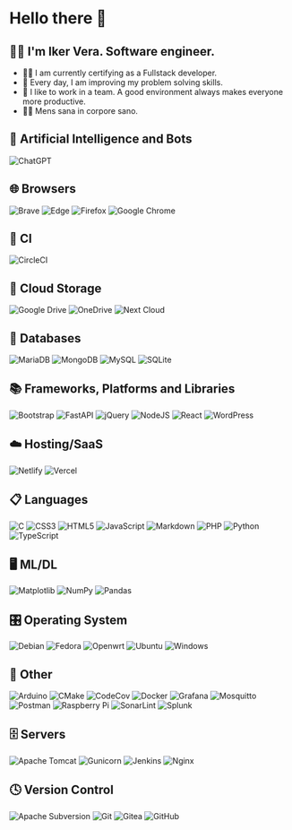 ### <h1>Hello there 👋</h1>

<h2> 👨‍🦰 I'm Iker Vera. Software engineer.</h2>

- 👨‍💻 I am currently certifying as a Fullstack developer.
- 🔭 Every day, I am improving my problem solving skills.
- 👯 I like to work in a team. A good environment always makes everyone more productive.
- 🏃‍♂️ Mens sana in corpore sano. 

## 🤖 Artificial Intelligence and Bots
![ChatGPT](https://img.shields.io/badge/chatGPT-74aa9c?style=plastic&logo=openai&logoColor=white)

## 🌐 Browsers
![Brave](https://img.shields.io/badge/Brave-FB542B?style=plastic&logo=Brave&logoColor=white)
![Edge](https://img.shields.io/badge/Edge-0078D7?style=plastic&logo=Microsoft-edge&logoColor=white)
![Firefox](https://img.shields.io/badge/Firefox-FF7139?style=plastic&logo=Firefox-Browser&logoColor=white)
![Google Chrome](https://img.shields.io/badge/Google%20Chrome-4285F4?style=plastic&logo=GoogleChrome&logoColor=white)

## 🔬 CI
![CircleCI](https://img.shields.io/badge/circle%20ci-%23161616.svg?style=plastic&logo=circleci&logoColor=white)

## 📂 Cloud Storage
![Google Drive](https://img.shields.io/badge/Google%20Drive-4285F4?style=plastic&logo=googledrive&logoColor=white)
![OneDrive](https://img.shields.io/badge/OneDrive-white?style=plastic&logo=Microsoft%20OneDrive&logoColor=0078D4)
![Next Cloud](https://img.shields.io/badge/Next%20Cloud-0B94DE?style=plastic&logo=nextcloud&logoColor=white)

## 💾 Databases
![MariaDB](https://img.shields.io/badge/MariaDB-003545?style=plastic&logo=mariadb&logoColor=white)
![MongoDB](https://img.shields.io/badge/MongoDB-%234ea94b.svg?style=plastic&logo=mongodb&logoColor=white)
![MySQL](https://img.shields.io/badge/mysql-%2300f.svg?style=plastic&logo=mysql&logoColor=white)
![SQLite](https://img.shields.io/badge/sqlite-%2307405e.svg?style=plastic&logo=sqlite&logoColor=white)

## 📚 Frameworks, Platforms and Libraries
![Bootstrap](https://img.shields.io/badge/bootstrap-%238511FA.svg?style=plastic&logo=bootstrap&logoColor=white)
![FastAPI](https://img.shields.io/badge/FastAPI-005571?style=plastic&logo=fastapi)
![jQuery](https://img.shields.io/badge/jquery-%230769AD.svg?style=jquery&logo=jquery&logoColor=white)
![NodeJS](https://img.shields.io/badge/node.js-6DA55F?style=plastic&logo=node.js&logoColor=white)
![React](https://img.shields.io/badge/react-%2320232a.svg?style=plastic&logo=react&logoColor=%2361DAFB)
![WordPress](https://img.shields.io/badge/WordPress-%23117AC9.svg?style=plastic&logo=WordPress&logoColor=white)

## ☁️ Hosting/SaaS
![Netlify](https://img.shields.io/badge/netlify-%23000000.svg?style=plastic&logo=netlify&logoColor=#00C7B7)
![Vercel](https://img.shields.io/badge/vercel-%23000000.svg?style=plastic&logo=vercel&logoColor=white)

## 📋 Languages
![C](https://img.shields.io/badge/c-%2300599C.svg?style=plastic&logo=c&logoColor=white)
![CSS3](https://img.shields.io/badge/css3-%231572B6.svg?style=plastic&logo=css3&logoColor=white)
![HTML5](https://img.shields.io/badge/html5-%23E34F26.svg?style=plastic&logo=html5&logoColor=white)
![JavaScript](https://img.shields.io/badge/javascript-%23323330.svg?style=plastic&logo=javascript&logoColor=%23F7DF1E)
![Markdown](https://img.shields.io/badge/markdown-%23000000.svg?style=plastic&logo=markdown&logoColor=white)
![PHP](https://img.shields.io/badge/php-%23777BB4.svg?style=plastic&logo=php&logoColor=white)
![Python](https://img.shields.io/badge/python-3670A0?style=plastic&logo=python&logoColor=ffdd54)
![TypeScript](https://img.shields.io/badge/typescript-%23007ACC.svg?style=plastic&logo=typescript&logoColor=white)

## 🖥️ ML/DL
![Matplotlib](https://img.shields.io/badge/Matplotlib-%23ffffff.svg?style=plastic&logo=Matplotlib&logoColor=black)
![NumPy](https://img.shields.io/badge/numpy-%23013243.svg?style=plastic&logo=numpy&logoColor=white)
![Pandas](https://img.shields.io/badge/pandas-%23150458.svg?style=plastic&logo=pandas&logoColor=white)

## 🎛️ Operating System
![Debian](https://img.shields.io/badge/Debian-D70A53?style=plastic&logo=debian&logoColor=white)
![Fedora](https://img.shields.io/badge/Fedora-294172?style=plastic&logo=fedora&logoColor=white)
![Openwrt](https://img.shields.io/badge/OpenWRT-00B5E2?style=plastic&logo=OpenWrt&logoColor=white)
![Ubuntu](https://img.shields.io/badge/Ubuntu-E95420?style=plastic&logo=ubuntu&logoColor=white)
![Windows](https://img.shields.io/badge/Windows-0078D6?style=plastic&logo=windows&logoColor=white)

## 🥅 Other
![Arduino](https://img.shields.io/badge/-Arduino-00979D?style=plastic&logo=Arduino&logoColor=white)
![CMake](https://img.shields.io/badge/CMake-%23008FBA.svg?style=plastic&logo=cmake&logoColor=white)
![CodeCov](https://img.shields.io/badge/codecov-%23ff0077.svg?style=plastic&logo=codecov&logoColor=white)
![Docker](https://img.shields.io/badge/docker-%230db7ed.svg?style=plastic&logo=docker&logoColor=white)
![Grafana](https://img.shields.io/badge/grafana-%23F46800.svg?style=plastic&logo=grafana&logoColor=white)
![Mosquitto](https://img.shields.io/badge/mosquitto-%233C5280.svg?style=plastic&logo=eclipsemosquitto&logoColor=white)
![Postman](https://img.shields.io/badge/Postman-FF6C37?style=plastic&logo=postman&logoColor=white)
![Raspberry Pi](https://img.shields.io/badge/-RaspberryPi-C51A4A?style=plastic&logo=Raspberry-Pi)
![SonarLint](https://img.shields.io/badge/SonarLint-CB2029?style=plastic&logo=SONARLINT&logoColor=white)
![Splunk](https://img.shields.io/badge/splunk-%23000000.svg?style=plastic&logo=splunk&logoColor=white)

## 🗄️ Servers
![Apache Tomcat](https://img.shields.io/badge/apache%20tomcat-%23F8DC75.svg?style=plastic&logo=apache-tomcat&logoColor=black)
![Gunicorn](https://img.shields.io/badge/gunicorn-%298729.svg?style=plastic&logo=gunicorn&logoColor=white)
![Jenkins](https://img.shields.io/badge/jenkins-%232C5263.svg?style=plastic&logo=jenkins&logoColor=white)
![Nginx](https://img.shields.io/badge/nginx-%23009639.svg?style=plastic&logo=nginx&logoColor=white)

## 🕓 Version Control
![Apache Subversion](https://img.shields.io/badge/subversion-%23809CC9.svg?style=plastic&logo=subversion&logoColor=white)
![Git](https://img.shields.io/badge/git-%23F05033.svg?style=plastic&logo=git&logoColor=white)
![Gitea](https://img.shields.io/badge/Gitea-34495E?style=plastic&logo=gitea&logoColor=5D9425)
![GitHub](https://img.shields.io/badge/github-%23121011.svg?style=plastic&logo=github&logoColor=white)

<!--
**oihuka/oihuka** is a ✨ _special_ ✨ repository because its `README.md` (this file) appears on your GitHub profile.

Here are some ideas to get you started:

- 🔭 I’m currently working on ...
- 🌱 I’m currently learning ...
- 👯 I’m looking to collaborate on ...
- 🤔 I’m looking for help with ...
- 💬 Ask me about ...
- 📫 How to reach me: ...
- 😄 Pronouns: ...
- ⚡ Fun fact: ...
-->
